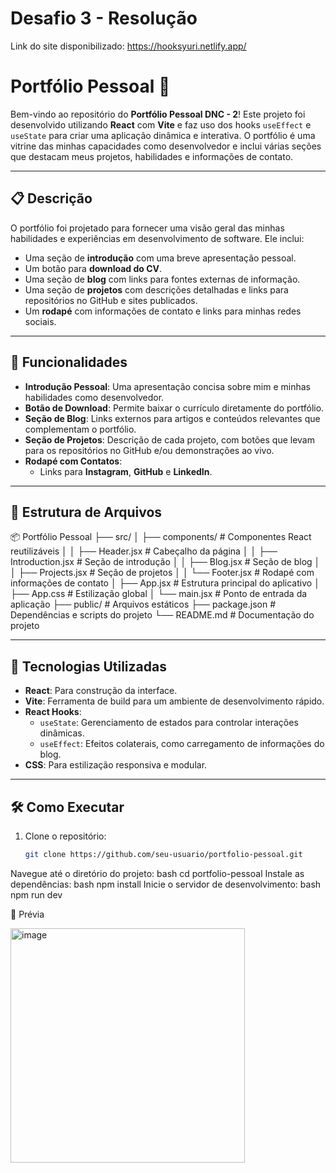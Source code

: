 # Desafio 3 - Resolução

Link do site disponibilizado: https://hooksyuri.netlify.app/

# Portfólio Pessoal 🚀

Bem-vindo ao repositório do **Portfólio Pessoal DNC - 2**! Este projeto foi desenvolvido utilizando **React** com **Vite** e faz uso dos hooks `useEffect` e `useState` para criar uma aplicação dinâmica e interativa. O portfólio é uma vitrine das minhas capacidades como desenvolvedor e inclui várias seções que destacam meus projetos, habilidades e informações de contato.

---

## 📋 Descrição

O portfólio foi projetado para fornecer uma visão geral das minhas habilidades e experiências em desenvolvimento de software. Ele inclui:

- Uma seção de **introdução** com uma breve apresentação pessoal.
- Um botão para **download do CV**.
- Uma seção de **blog** com links para fontes externas de informação.
- Uma seção de **projetos** com descrições detalhadas e links para repositórios no GitHub e sites publicados.
- Um **rodapé** com informações de contato e links para minhas redes sociais.

---

## 🎨 Funcionalidades

- **Introdução Pessoal**: Uma apresentação concisa sobre mim e minhas habilidades como desenvolvedor.
- **Botão de Download**: Permite baixar o currículo diretamente do portfólio.
- **Seção de Blog**: Links externos para artigos e conteúdos relevantes que complementam o portfólio.
- **Seção de Projetos**: Descrição de cada projeto, com botões que levam para os repositórios no GitHub e/ou demonstrações ao vivo.
- **Rodapé com Contatos**:
  - Links para **Instagram**, **GitHub** e **LinkedIn**.

---

## 📂 Estrutura de Arquivos

📦 Portfólio Pessoal ├── src/ │ ├── components/ # Componentes React reutilizáveis │ │ ├── Header.jsx # Cabeçalho da página │ │ ├── Introduction.jsx # Seção de introdução │ │ ├── Blog.jsx # Seção de blog │ │ ├── Projects.jsx # Seção de projetos │ │ └── Footer.jsx # Rodapé com informações de contato │ ├── App.jsx # Estrutura principal do aplicativo │ ├── App.css # Estilização global │ └── main.jsx # Ponto de entrada da aplicação ├── public/ # Arquivos estáticos ├── package.json # Dependências e scripts do projeto └── README.md # Documentação do projeto

---

## 🚀 Tecnologias Utilizadas

- **React**: Para construção da interface.
- **Vite**: Ferramenta de build para um ambiente de desenvolvimento rápido.
- **React Hooks**:
  - `useState`: Gerenciamento de estados para controlar interações dinâmicas.
  - `useEffect`: Efeitos colaterais, como carregamento de informações do blog.
- **CSS**: Para estilização responsiva e modular.

---

## 🛠️ Como Executar

1. Clone o repositório:
   ```bash
   git clone https://github.com/seu-usuario/portfolio-pessoal.git
Navegue até o diretório do projeto:
bash
cd portfolio-pessoal
Instale as dependências:
bash
npm install
Inicie o servidor de desenvolvimento:
bash
npm run dev

🌟 Prévia

<img width="375" alt="image" src="https://github.com/user-attachments/assets/010ad484-9988-4003-ad21-8559caa26b7a">
